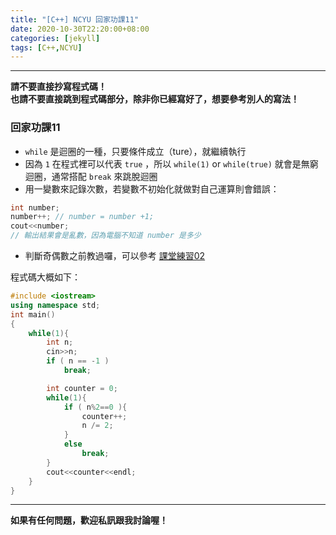 ```yaml
---
title: "[C++] NCYU 回家功課11"
date: 2020-10-30T22:20:00+08:00
categories: [jekyll]
tags: [C++,NCYU]
---
```


---
**請不要直接抄寫程式碼！** <br>
**也請不要直接跳到程式碼部分，除非你已經寫好了，想要參考別人的寫法！**

### 回家功課11

* `while` 是迴圈的一種，只要條件成立（ture），就繼續執行
* 因為 `1` 在程式裡可以代表 `true` ，所以 `while(1)` or `while(true)` 就會是無窮迴圈，通常搭配 `break` 來跳脫迴圈
* 用一變數來記錄次數，若變數不初始化就做對自己運算則會錯誤：
```c++
int number;
number++; // number = number +1;
cout<<number;
// 輸出結果會是亂數，因為電腦不知道 number 是多少
```
* 判斷奇偶數之前教過囉，可以參考 [課堂練習02](../NCYU-課堂練習02/)

程式碼大概如下：
```c++
#include <iostream>  
using namespace std;  
int main()  
{  
    while(1){  
        int n;  
        cin>>n;  
        if ( n == -1 )  
            break;  

        int counter = 0;  
        while(1){  
            if ( n%2==0 ){  
                counter++;  
                n /= 2;  
            }  
            else  
                break;  
        }  
        cout<<counter<<endl;  
    }  
}
```

---
**如果有任何問題，歡迎私訊跟我討論喔！**
